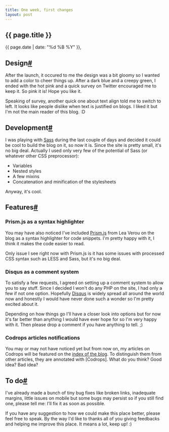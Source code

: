 ```yaml
---
title: One week, first changes
layout: post
---
```

<section>
<h1>{{ page.title }}</h1>
<p class="date">{{ page.date | date: "%d %B %Y" }}, <a href="#disqus_thread" title="One week, first changes" class='comment-count'></a></p>
</section>    
<section id="design">
<h2>Design<a href="#design" class="section-anchor">#</a></h2>

<p>After the launch, it occured to me the design was a bit gloomy so I wanted to add a color to cheer things up. After a dark blue and a creepy green, I ended with the hot pink and a quick survey on Twitter encouraged me to keep it. So pink it is! Hope you like it.</p>

<p>Speaking of survey, another quick one about text align told me to switch to left. It looks like people dislike when text is justified on blogs. I liked it but I'm not the main reader of this blog. :D</p>
</section>
<section id="development">
<h2>Development<a href="#development" class="section-anchor">#</a></h2>

<p>I was playing with <a href="http://sass-lang.com/" title="Sass">Sass</a> during the last couple of days and decided it could be cool to build the blog on it, so now it is. Since the site is pretty small, it's no big deal. Actually I used only very few of the potential of Sass (or whatever other CSS preprocessor):</p>

<ul>
<li>Variables</li>
<li>Nested styles</li>
<li>A few mixins</li>
<li>Concatenation and minification of the stylesheets</li>
</ul>

<p>Anyway, it's cool.</p>
</section>
<section id="features">
<h2>Features<a href="#features" class="section-anchor">#</a></h2>

<h3>Prism.js as a syntax highlighter</h3>

<p>You may have also noticed I've included <a href="http://prismjs.com/" title="Prism">Prism.js</a> from Lea Verou on the blog as a syntax highlighter for code snippets. I'm pretty happy with it, I think it makes the code easier to read.</p>

<p>Only issue I see right now with Prism.js is it has some issues with processed CSS syntax such as LESS and Sass, but it's no big deal.</p>

<h3>Disqus as a comment system</h3>

<p>To satisfy a few requests, I agreed on setting up a comment system to allow you to say stuff. Since I decided I won't do any PHP on the site, I had only a few if not one option. Hopefully <a href="http://disqus.com/" title="Disqus">Disqus</a> is widely spread all around the world now and honestly I would have never done such a wonder so I'm pretty excited about it.</p>

<p>Depending on how things go I'll have a closer look into options but for now it's far better than anything I would have ever hope for so I'm very happy with it. Then please drop a comment if you have anything to tell. ;)</p>

<h3>Codrops articles notifications</h3>

<p>You may or may not have noticed yet but from now on, my articles on Codrops will be featured on the <a href="index.html" title="Index blog">index of the blog</a>. To distinguish them from other articles, they are annotated with <i class="icon-tint"></i><span class="codrops">[Codrops]</span>. What do you think? Good idea? Bad idea?</p>
</section>
<section id="to-do">
<h2>To do<a href="#to-do" class="section-anchor">#</a></h2>

<p>I've already made a bunch of tiny bug fixes like broken links, inadequate margins, little issues on mobile but some bugs may persist so if you still find one, please tell me: I'll fix it as soon as possible.</p>

<p>If you have any suggestion to how we could make this place better, please feel free to speak. By the way I'd like to thanks all of you giving feedbacks and helping me improve this place. It means a lot, keep up! :)</p>
</section>
<script>var disqus_url = "http://hugogiraudel.com/blog/one-week-first-changes";</script>
<div id="disqus_thread"></div>